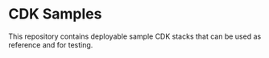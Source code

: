 # CDK Samples

This repository contains deployable sample CDK stacks that can be used as reference and for testing.


